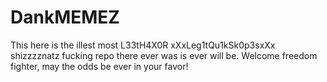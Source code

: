 # DankMEMEZ
This here is the illest most L33tH4X0R xXxLeg1tQu1kSk0p3sxXx shizzzznatz fucking repo there ever was is ever will be. Welcome freedom fighter, may the odds be ever in your favor!
